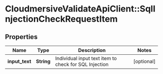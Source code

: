 # CloudmersiveValidateApiClient::SqlInjectionCheckRequestItem

## Properties
Name | Type | Description | Notes
------------ | ------------- | ------------- | -------------
**input_text** | **String** | Individual input text item to check for SQL Injection | [optional] 


